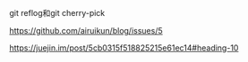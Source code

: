git reflog和git cherry-pick

https://github.com/airuikun/blog/issues/5

https://juejin.im/post/5cb0315f518825215e61ec14#heading-10